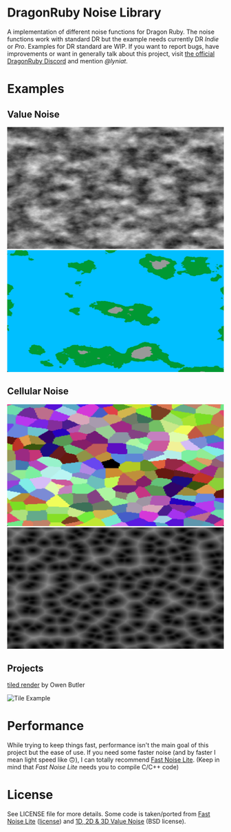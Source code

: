 # DragonRuby Noise Library
A implementation of different noise functions for Dragon Ruby.
The noise functions work with standard DR but the example needs currently DR *Indie* or *Pro*.
Examples for DR standard are WIP.
If you want to report bugs, have improvements or want in generally talk about this project, visit [the official DragonRuby Discord](http://discord.dragonruby.org) and mention *@lyniat*.

# Examples
## Value Noise
![Screenshot 1](screenshots/sc1.png)
![Screenshot 2](screenshots/sc2.png)

## Cellular Noise
![Screenshot Cellular 1](screenshots/sc_cellular_1.png)
![Screenshot Cellular 0](screenshots/sc_cellular_0.png)

## Projects
[tiled render](https://github.com/owenbutler/tiled-render) by Owen Butler

![Tile Example](screenshots/tile_example.gif)

# Performance
While trying to keep things fast, performance isn't the main goal of this project but the ease of use.
If you need some faster noise (and by faster I mean light speed like 🙃), I can totally recommend [Fast Noise Lite](https://github.com/Auburn/FastNoiseLite). (Keep in mind that *Fast Noise Lite* needs you to compile C/C++ code)

# License
See LICENSE file for more details.
Some code is taken/ported from [Fast Noise Lite](https://github.com/Auburn/FastNoiseLite) ([license](https://github.com/Auburn/FastNoiseLite/blob/master/LICENSE)) and [1D, 2D & 3D Value Noise](https://www.shadertoy.com/view/4dS3Wd) (BSD license).
